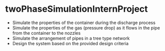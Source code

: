 # twoPhaseSimulationInternProject

* Simulate the properties of the container during the discharge process
* Simulate the properties of the gas (pressure drop) as it flows in the pipe from the container to the nozzles
* Simulate the arrangement of pipes in a tree type network
* Design the system based on the provided design criteria 
